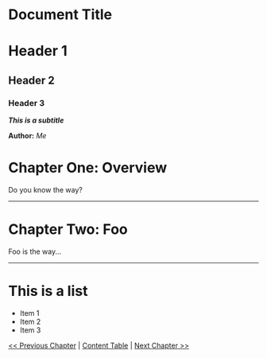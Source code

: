 Document Title
==============

# Header 1

## Header 2

### Header 3

***This is a subtitle***

**Author:** *Me*

# Chapter One: Overview

Do you know the way?

---

# Chapter Two: Foo

Foo is the way...

---

# This is a list
* Item 1
* Item 2
* Item 3 

[<< Previous Chapter](URL) | [Content Table](URL) | [Next Chapter >>](URL)
